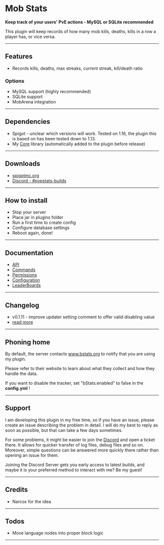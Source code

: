 # Mob Stats

**Keep track of your users' PvE actions - MySQL or SQLite recommended**

This plugin will keep records of how many mob kills, deaths, kills in a row a player has, or vice versa.

***

## Features

- Records kills, deaths, max streaks, current streak, kill/death ratio

### Options

- MySQL support (highly recommended)
- SQLite support
- MobArena integration

***

## Dependencies

- Spigot - unclear which versions will work. Tested on 1.16, the plugin this is based on has been tested down to 1.13.
- My [Core](https://github.com/slipcor/Core) library (automatically added to the plugin before release)

***

## Downloads

- [spigotmc.org](https://www.spigotmc.org/resources/mobstats.90776/)
- [Discord - #pvpstats-builds](https://discord.gg/BNkk46vRKa)


***

## How to install

- Stop your server
- Place jar in plugins folder
- Run a first time to create config
- Configure database settings
- Reboot again, done!

***

## Documentation

- [API](doc/api.md)
- [Commands](doc/commands.md)
- [Permissions](doc/permissions.md)
- [Configuration](doc/configuration.md)
- [LeaderBoards](doc/leaderboards.md)

***

## Changelog

- v0.1.11 - improve updater setting comment to offer valid disabling value
- [read more](doc/changelog.md)

***

## Phoning home

By default, the server contacts www.bstats.org to notify that you are using my plugin.

Please refer to their website to learn about what they collect and how they handle the data.

If you want to disable the tracker, set "bStats.enabled" to false in the __config.yml__ !

***

## Support

I am developing this plugin in my free time, so if you have an issue, please create an issue describing the problem in detail. I will do my best to reply as soon as possible, but that can take a few days sometimes.

For some problems, it might be easier to join the [Discord](https://discord.gg/DSNfjYA) and open a ticket there. It allows for quicker transfer of log files, debug files and so on. Moreover, simple questions can be answered more quickly there rather than opening an issue for them.

Joining the Discord Server gets you early access to latest builds, and maybe it is your preferred method to interact with me? Be my guest!

***

## Credits

- Narcox for the idea


***

## Todos

- Move language nodes into proper block logic

***